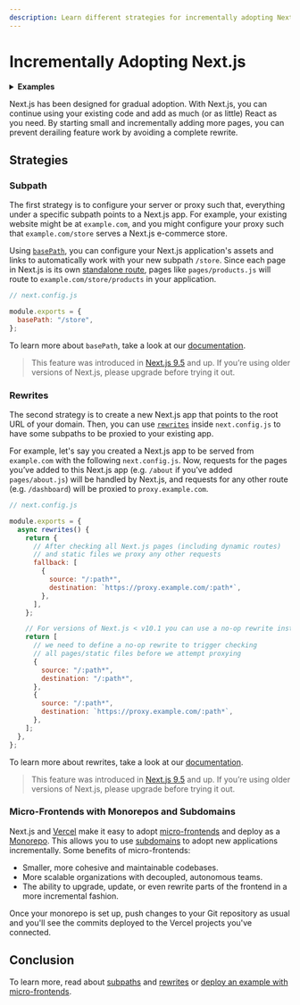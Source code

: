 ```yaml
---
description: Learn different strategies for incrementally adopting Next.js into your development workflow.
---
```


# Incrementally Adopting Next.js

<details>
  <summary><b>Examples</b></summary>
  <ul>
    <li><a href="https://github.com/vercel/next.js/tree/canary/examples/rewrites">Rewrites</a></li>
    <li><a href="https://github.com/vercel/next.js/tree/canary/examples/redirects">Redirects</a></li>
    <li><a href="https://github.com/vercel/next.js/tree/canary/examples/with-zones">Multi-Zones</a></li>
  </ul>
</details>

Next.js has been designed for gradual adoption. With Next.js, you can continue using your existing code and add as much (or as little) React as you need. By starting small and incrementally adding more pages, you can prevent derailing feature work by avoiding a complete rewrite.

## Strategies

### Subpath

The first strategy is to configure your server or proxy such that, everything under a specific subpath points to a Next.js app. For example, your existing website might be at `example.com`, and you might configure your proxy such that `example.com/store` serves a Next.js e-commerce store.

Using [`basePath`](/docs/api-reference/next.config.js/basepath.md), you can configure your Next.js application's assets and links to automatically work with your new subpath `/store`. Since each page in Next.js is its own [standalone route](/docs/routing/introduction.md), pages like `pages/products.js` will route to `example.com/store/products` in your application.

```jsx
// next.config.js

module.exports = {
  basePath: "/store",
};
```

To learn more about `basePath`, take a look at our [documentation](/docs/api-reference/next.config.js/basepath.md).

> This feature was introduced in [Next.js 9.5](https://nextjs.org/blog/next-9-5) and up. If you’re using older versions of Next.js, please upgrade before trying it out.

### Rewrites

The second strategy is to create a new Next.js app that points to the root URL of your domain. Then, you can use [`rewrites`](/docs/api-reference/next.config.js/rewrites.md) inside `next.config.js` to have some subpaths to be proxied to your existing app.

For example, let's say you created a Next.js app to be served from `example.com` with the following `next.config.js`. Now, requests for the pages you’ve added to this Next.js app (e.g. `/about` if you’ve added `pages/about.js`) will be handled by Next.js, and requests for any other route (e.g. `/dashboard`) will be proxied to `proxy.example.com`.

```jsx
// next.config.js

module.exports = {
  async rewrites() {
    return {
      // After checking all Next.js pages (including dynamic routes)
      // and static files we proxy any other requests
      fallback: [
        {
          source: "/:path*",
          destination: `https://proxy.example.com/:path*`,
        },
      ],
    };

    // For versions of Next.js < v10.1 you can use a no-op rewrite instead
    return [
      // we need to define a no-op rewrite to trigger checking
      // all pages/static files before we attempt proxying
      {
        source: "/:path*",
        destination: "/:path*",
      },
      {
        source: "/:path*",
        destination: `https://proxy.example.com/:path*`,
      },
    ];
  },
};
```

To learn more about rewrites, take a look at our [documentation](/docs/api-reference/next.config.js/rewrites.md).

> This feature was introduced in [Next.js 9.5](https://nextjs.org/blog/next-9-5) and up. If you’re using older versions of Next.js, please upgrade before trying it out.

### Micro-Frontends with Monorepos and Subdomains

Next.js and [Vercel](https://vercel.com) make it easy to adopt [micro-frontends](https://martinfowler.com/articles/micro-frontends.html) and deploy as a [Monorepo](https://vercel.com/blog/monorepos). This allows you to use [subdomains](https://en.wikipedia.org/wiki/Subdomain) to adopt new applications incrementally. Some benefits of micro-frontends:

- Smaller, more cohesive and maintainable codebases.
- More scalable organizations with decoupled, autonomous teams.
- The ability to upgrade, update, or even rewrite parts of the frontend in a more incremental fashion.

Once your monorepo is set up, push changes to your Git repository as usual and you'll see the commits deployed to the Vercel projects you've connected.

## Conclusion

To learn more, read about [subpaths](/docs/api-reference/next.config.js/basepath.md) and [rewrites](/docs/api-reference/next.config.js/rewrites.md) or [deploy an example with micro-frontends](https://vercel.com/new/git/external?repository-url=https://github.com/vercel/next.js/tree/canary/examples/with-zones&project-name=with-zones&repository-name=with-zones).
